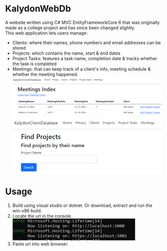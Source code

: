 # KalydonWebDb  

A website written using C# MVC EntityFrameworkCore 6 that was originally made as a college project and has since been changed slightly.  
This web application lets users manage:  
* Clients: where their names, phone numbers and email addresses can be stored  
* Projects: which contains the name, start & end dates  
* Project Tasks: features a task name, completion date & tracks whether the task is completed  
* Meetings: that can keep track of a client's info, meeting schedule & whether the meeting happened.  
![Meetings Table](.\images\meetings.png)  
![Search for projects](.\images\find_projects.png)  
# Usage  
1. Build using visual studio or dotnet. Or download, extract and run the win-x86 build.    
2. Locate the url in the console.  
![localhost](.\images\localhost.png)  
3. Paste url into web browser.  
